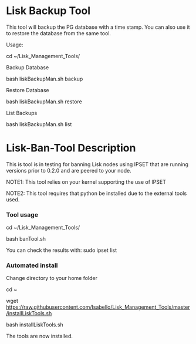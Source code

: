 # Lisk Backup Tool

This tool will backup the PG database with a time stamp. You can also use it to restore the database from the same tool.


Usage: 

cd ~/Lisk_Management_Tools/

Backup Database

bash liskBackupMan.sh backup

Restore Database

bash liskBackupMan.sh restore

List Backups

bash liskBackupMan.sh list

# Lisk-Ban-Tool Description

This is tool is in testing for banning Lisk nodes using IPSET that are running versions prior to 0.2.0 and are peered to your node.

NOTE1: This tool relies on your kernel supporting the use of IPSET

NOTE2: This tool requires that python be installed due to the external tools used.

### Tool usage

cd ~/Lisk_Management_Tools/

bash banTool.sh

You can check the results with:  sudo ipset list

### Automated install 

Change directory to your home folder

cd ~

wget https://raw.githubusercontent.com/Isabello/Lisk_Management_Tools/master/installLiskTools.sh

bash installLiskTools.sh

The tools are now installed.



